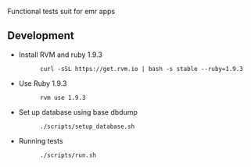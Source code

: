 Functional tests suit for emr apps

## Development

* Install RVM and ruby 1.9.3

            curl -sSL https://get.rvm.io | bash -s stable --ruby=1.9.3

* Use Ruby 1.9.3

            rvm use 1.9.3

* Set up database using base dbdump

            ./scripts/setup_database.sh

* Running tests

            ./scripts/run.sh